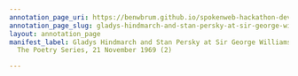 ```yaml
---
annotation_page_uri: https://benwbrum.github.io/spokenweb-hackathon-development-noterms/annotations/gladys-hindmarch-and-stan-persky-at-sir-george-williams-university-the-poetry-series-21-november-1969-2--canvas-1-george-bowering.json
annotation_page_slug: gladys-hindmarch-and-stan-persky-at-sir-george-williams-university-the-poetry-series-21-november-1969-2--canvas-1-george-bowering
layout: annotation_page
manifest_label: Gladys Hindmarch and Stan Persky at Sir George Williams University,
  The Poetry Series, 21 November 1969 (2)

---
```

